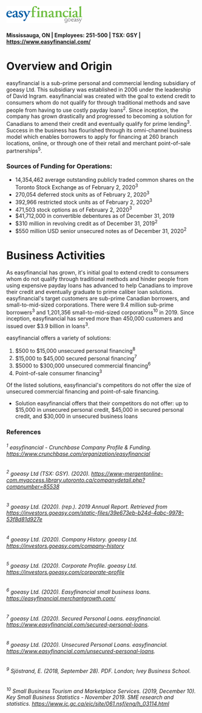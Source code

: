 ![easyfinancial logo](easyfinancial_logo.png)

#### Mississauga, ON | Employees: 251-500 | TSX: GSY | https://www.easyfinancial.com/

# **Overview and Origin**

easyfinancial is a sub-prime personal and commercial lending subsidiary of goeasy Ltd. This subsidiary was established in 2006 under the leadership of David Ingram. easyfinancial was created with the goal to extend credit to consumers whom do not qualify for through traditional methods and save people from having to use costly payday loans<sup>2</sup>. Since inception, the company has grown drastically and progressed to becoming a solution for Canadians to amend their credit and eventually qualify for prime lending<sup>3</sup>. Success in the business has flourished through its omni-channel business model which enables borrowers to apply for financing at 260 branch locations, online, or through one of their retail and merchant point-of-sale partnerships<sup>5</sup>. 

### **Sources of Funding for Operations:**

* 14,354,462 average outstanding publicly traded common shares on the Toronto Stock Exchange as of February 2, 2020<sup>3</sup>
* 270,054 deferred stock units as of February 2, 2020<sup>3</sup>
* 392,966 restricted stock units as of February 2, 2020<sup>3</sup>
* 471,503 stock options as of February 2, 2020<sup>3</sup>
* $41,712,000 in convertible debentures as of December 31, 2019
* $310 million in revolving credit as of December 31, 2019<sup>2</sup>
* $550 million USD senior unsecured notes as of December 31, 2020<sup>2</sup>

# **Business Activities**

As easyfinancial has grown, it's initial goal to extend credit to consumers whom do not qualify through traditional methods and hinder people from using expensive payday loans has advanced to help Canadians to improve their credit and eventually graduate to prime caliber loan solutions. easyfinancial's target customers are sub-prime Canadian borrowers, and small-to-mid-sized corporations. There were 9.4 million sub-prime borrowers<sup>3</sup> and 1,201,356 small-to-mid-sized corporations<sup>10</sup> in 2019. Since inception, easyfinancial has served more than 450,000 customers and issued over $3.9 billion in loans<sup>3</sup>.

easyfinancial offers a variety of solutions:

1) $500 to $15,000 unsecured personal financing<sup>8</sup>
2) $15,000 to $45,000 secured personal financing<sup>7</sup>
3) $5000 to $300,000 unsecured commercial financing<sup>6</sup>
4) Point-of-sale consumer financing<sup>3</sup>

Of the listed solutions, easyfinancial's competitors do not offer the size of unsecured commercial financing and point-of-sale financing.  

* Solution easyfinancial offers that their competitors do not offer: up to $15,000 in unsecured personal credit, $45,000 in secured personal credit, and $30,000 in unsecured business loans

### **References**
###### <sup>1</sup> *easyfinancial - Crunchbase Company Profile & Funding*. https://www.crunchbase.com/organization/easyfinancial
###### <sup>2</sup> goeasy Ltd (TSX: GSY). (2020). https://www-mergentonline-com.myaccess.library.utoronto.ca/companydetail.php?compnumber=85538
###### <sup>3</sup> goeasy Ltd. (2020). (rep.). *2019 Annual Report*. Retrieved from https://investors.goeasy.com/static-files/39e673eb-b24d-4abc-9978-53f8d81d927e 
###### <sup>4</sup> goeasy Ltd. (2020). *Company History*. goeasy Ltd. https://investors.goeasy.com/company-history
###### <sup>5</sup> goeasy Ltd. (2020). *Corporate Profile*. goeasy Ltd. https://investors.goeasy.com/corporate-profile
###### <sup>6</sup> goeasy Ltd. (2020). Easyfinancial small business loans. https://easyfinancial.merchantgrowth.com/
###### <sup>7</sup> goeasy Ltd. (2020). *Secured Personal Loans*. easyfinancial. https://www.easyfinancial.com/secured-personal-loans. 
###### <sup>8</sup> goeasy Ltd. (2020). *Unsecured Personal Loans*. easyfinancial. https://www.easyfinancial.com/unsecured-personal-loans. 
###### <sup>9</sup> Sjöstrand, E. (2018, September 28). PDF. London; Ivey Business School.
###### <sup>10</sup> Small Business Tourism&nbsp;and Marketplace Services. (2019, December 10). Key Small Business Statistics - November 2019. SME research and statistics. https://www.ic.gc.ca/eic/site/061.nsf/eng/h_03114.html